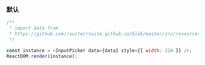 ### 默认

<!--start-code-->

```js
/**
 * import data from
 * https://github.com/rsuite/rsuite.github.io/blob/master/src/resources/data/users.js
 */

const instance = <InputPicker data={data} style={{ width: 224 }} />;
ReactDOM.render(instance);
```

<!--end-code-->
